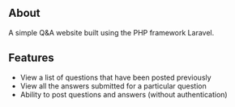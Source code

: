 ## About
A simple Q&A website built using the PHP framework Laravel.

## Features
- View a list of questions that have been posted previously
- View all the answers submitted for a particular question
- Ability to post questions and answers (without authentication)
